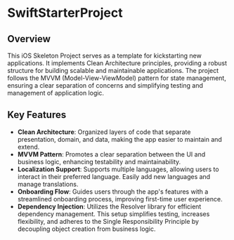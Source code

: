 # SwiftStarterProject

## Overview
This iOS Skeleton Project serves as a template for kickstarting new applications. It implements Clean Architecture principles, providing a robust structure for building scalable and maintainable applications. The project follows the MVVM (Model-View-ViewModel) pattern for state management, ensuring a clear separation of concerns and simplifying testing and management of application logic.

## Key Features
- **Clean Architecture**: Organized layers of code that separate presentation, domain, and data, making the app easier to maintain and extend.
- **MVVM Pattern**: Promotes a clear separation between the UI and business logic, enhancing testability and maintainability.
- **Localization Support**: Supports multiple languages, allowing users to interact in their preferred language. Easily add new languages and manage translations.
- **Onboarding Flow**: Guides users through the app's features with a streamlined onboarding process, improving first-time user experience.
- **Dependency Injection**: Utilizes the Resolver library for efficient dependency management. This setup simplifies testing, increases flexibility, and adheres to the Single Responsibility Principle by decoupling object creation from business logic.
